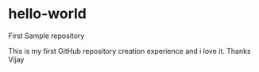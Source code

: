 # hello-world
First Sample repository

This is my first GitHub repository creation experience and i love it.
Thanks Vijay
